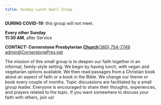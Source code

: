 ```yaml
---
title: Sunday Lunch Small Group
---
```

**DURING COVID-19:** this group will not meet.

**Every other Sunday**\
**11:30 AM**, after Service

**CONTACT: Cornerstone Presbyterian** **[Church](ertgertg)**[(360) 754-7749](tel:360-754-7749)\
[admin@CornerstonePres.net](mailto:admin@cornerstonepres.net)

The mission of this small group is to deepen our faith together in an informal, family-style setting. We begin by having lunch, with vegan and vegetarian options available. We then read passages from a Christian book about an aspect of faith or a book in the Bible. We change our theme or book every couple of months. Topic discussions are facilitated by a small group leader. Everyone is encouraged to share their thoughts, experiences, and prayers related to the topic. If you want somewhere to discuss your faith with others, join us!
